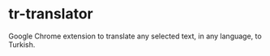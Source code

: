 # tr-translator
Google Chrome extension to translate any selected text, in any language, to Turkish.

